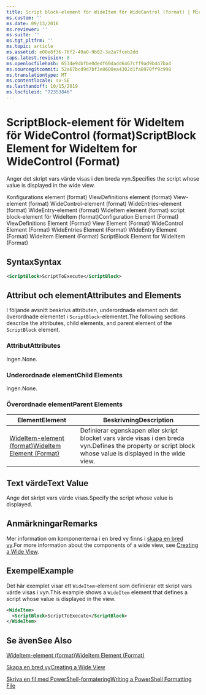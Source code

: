 ```yaml
---
title: Script block-element för WideItem för WideControl (format) | Microsoft Docs
ms.custom: ''
ms.date: 09/13/2016
ms.reviewer: ''
ms.suite: ''
ms.tgt_pltfrm: ''
ms.topic: article
ms.assetid: e00e8f36-76f2-49a0-9b02-3a2a7fceb2dd
caps.latest.revision: 8
ms.openlocfilehash: 6534e9dbfbe0dedf60dadd6467cff9ad9b447ba4
ms.sourcegitcommit: 52a67bcd9d7bf3e8600ea4302d1fa8970ff9c998
ms.translationtype: MT
ms.contentlocale: sv-SE
ms.lasthandoff: 10/15/2019
ms.locfileid: "72353846"
---
```

# <a name="scriptblock-element-for-wideitem-for-widecontrol-format"></a><span data-ttu-id="c6fb1-102">ScriptBlock-element för WideItem för WideControl (format)</span><span class="sxs-lookup"><span data-stu-id="c6fb1-102">ScriptBlock Element for WideItem for WideControl (Format)</span></span>

<span data-ttu-id="c6fb1-103">Anger det skript vars värde visas i den breda vyn.</span><span class="sxs-lookup"><span data-stu-id="c6fb1-103">Specifies the script whose value is displayed in the wide view.</span></span>

<span data-ttu-id="c6fb1-104">Konfigurations element (format) ViewDefinitions element (format) View-element (format) WideControl-element (format) WideEntries-element (format) WideEntry-element (format) WideItem element (format) script block-element för WideItem (format)</span><span class="sxs-lookup"><span data-stu-id="c6fb1-104">Configuration Element (Format) ViewDefinitions Element (Format) View Element (Format) WideControl Element (Format) WideEntries Element (Format) WideEntry Element (Format) WideItem Element (Format) ScriptBlock Element for WideItem (Format)</span></span>

## <a name="syntax"></a><span data-ttu-id="c6fb1-105">Syntax</span><span class="sxs-lookup"><span data-stu-id="c6fb1-105">Syntax</span></span>

```xml
<ScriptBlock>ScriptToExecute</ScriptBlock>
```

## <a name="attributes-and-elements"></a><span data-ttu-id="c6fb1-106">Attribut och element</span><span class="sxs-lookup"><span data-stu-id="c6fb1-106">Attributes and Elements</span></span>

<span data-ttu-id="c6fb1-107">I följande avsnitt beskrivs attributen, underordnade element och det överordnade elementet i `ScriptBlock`-elementet.</span><span class="sxs-lookup"><span data-stu-id="c6fb1-107">The following sections describe the attributes, child elements, and parent element of the `ScriptBlock` element.</span></span>

### <a name="attributes"></a><span data-ttu-id="c6fb1-108">Attribut</span><span class="sxs-lookup"><span data-stu-id="c6fb1-108">Attributes</span></span>

<span data-ttu-id="c6fb1-109">Ingen.</span><span class="sxs-lookup"><span data-stu-id="c6fb1-109">None.</span></span>

### <a name="child-elements"></a><span data-ttu-id="c6fb1-110">Underordnade element</span><span class="sxs-lookup"><span data-stu-id="c6fb1-110">Child Elements</span></span>

<span data-ttu-id="c6fb1-111">Ingen.</span><span class="sxs-lookup"><span data-stu-id="c6fb1-111">None.</span></span>

### <a name="parent-elements"></a><span data-ttu-id="c6fb1-112">Överordnade element</span><span class="sxs-lookup"><span data-stu-id="c6fb1-112">Parent Elements</span></span>

|<span data-ttu-id="c6fb1-113">Element</span><span class="sxs-lookup"><span data-stu-id="c6fb1-113">Element</span></span>|<span data-ttu-id="c6fb1-114">Beskrivning</span><span class="sxs-lookup"><span data-stu-id="c6fb1-114">Description</span></span>|
|-------------|-----------------|
|[<span data-ttu-id="c6fb1-115">WideItem-element (format)</span><span class="sxs-lookup"><span data-stu-id="c6fb1-115">WideItem Element (Format)</span></span>](./wideitem-element-for-widecontrol-format.md)|<span data-ttu-id="c6fb1-116">Definierar egenskapen eller skript blocket vars värde visas i den breda vyn.</span><span class="sxs-lookup"><span data-stu-id="c6fb1-116">Defines the property or script block whose value is displayed in the wide view.</span></span>|

## <a name="text-value"></a><span data-ttu-id="c6fb1-117">Text värde</span><span class="sxs-lookup"><span data-stu-id="c6fb1-117">Text Value</span></span>

<span data-ttu-id="c6fb1-118">Ange det skript vars värde visas.</span><span class="sxs-lookup"><span data-stu-id="c6fb1-118">Specify the script whose value is displayed.</span></span>

## <a name="remarks"></a><span data-ttu-id="c6fb1-119">Anmärkningar</span><span class="sxs-lookup"><span data-stu-id="c6fb1-119">Remarks</span></span>

<span data-ttu-id="c6fb1-120">Mer information om komponenterna i en bred vy finns i [skapa en bred vy](./creating-a-wide-view.md).</span><span class="sxs-lookup"><span data-stu-id="c6fb1-120">For more information about the components of a wide view, see [Creating a Wide View](./creating-a-wide-view.md).</span></span>

## <a name="example"></a><span data-ttu-id="c6fb1-121">Exempel</span><span class="sxs-lookup"><span data-stu-id="c6fb1-121">Example</span></span>

<span data-ttu-id="c6fb1-122">Det här exemplet visar ett `WideItem`-element som definierar ett skript vars värde visas i vyn.</span><span class="sxs-lookup"><span data-stu-id="c6fb1-122">This example shows a `WideItem` element that defines a script whose value is displayed in the view.</span></span>

```xml
<WideItem>
  <ScriptBlock>ScriptToExecute</ScriptBlock>
</WideItem>
```

## <a name="see-also"></a><span data-ttu-id="c6fb1-123">Se även</span><span class="sxs-lookup"><span data-stu-id="c6fb1-123">See Also</span></span>

[<span data-ttu-id="c6fb1-124">WideItem-element (format)</span><span class="sxs-lookup"><span data-stu-id="c6fb1-124">WideItem Element (Format)</span></span>](./wideitem-element-for-widecontrol-format.md)

[<span data-ttu-id="c6fb1-125">Skapa en bred vy</span><span class="sxs-lookup"><span data-stu-id="c6fb1-125">Creating a Wide View</span></span>](./creating-a-wide-view.md)

[<span data-ttu-id="c6fb1-126">Skriva en fil med PowerShell-formatering</span><span class="sxs-lookup"><span data-stu-id="c6fb1-126">Writing a PowerShell Formatting File</span></span>](./writing-a-powershell-formatting-file.md)
